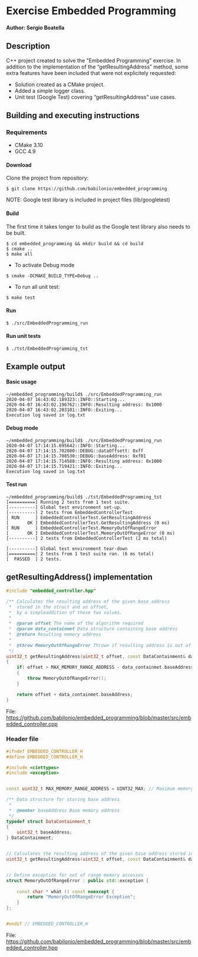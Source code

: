 
# Exercise Embedded Programming

#### Author: Sergio Boatella
## Description
C++ project  created to solve the "Embedded Programming" exercise.
In addition to the implementation of the “getResultingAddress” method, some extra features have been included that were not explicitely requested:

- Solution created as a CMake project.
- Added a simple logger class.
- Unit test (Google Test) covering “getResultingAddress” use cases.

## Building and executing instructions
### Requirements
- CMake 3.10
- GCC 4.9

#### Download
Clone the project from repository:
```console
$ git clone https://github.com/babilonio/embedded_programming
```
NOTE: Google test library is included in project files (lib/googletest)

#### Build
The first time it takes longer to build as the Google test library also needs to be built.
```console
$ cd embedded_programming && mkdir build && cd build
$ cmake ..
$ make all
```
- To activate Debug mode

```console
$ cmake -DCMAKE_BUILD_TYPE=Debug ..
```
- To run all unit test:
```console
$ make test
```
#### Run
```console
$ ./src/EmbeddedProgramming_run
```
 #### Run unit tests
```console
$ ./tst/EmbeddedProgramming_tst
```

## Example output

#### Basic usage
```console
~/embedded_programming/build$ ./src/EmbeddedProgramming_run
2020-04-07 16:43:02.189323::INFO::Starting...
2020-04-07 16:43:02.196762::INFO::Resulting address: 0x1000
2020-04-07 16:43:02.203101::INFO::Exiting...
Execution log saved in log.txt
```
#### Debug mode
```console
~/embedded_programming/build$ ./src/EmbeddedProgramming_run
2020-04-07 17:14:15.695642::INFO::Starting...
2020-04-07 17:14:15.702080::DEBUG::dataOffsett: 0xff
2020-04-07 17:14:15.708530::DEBUG::baseAddress: 0xf01
2020-04-07 17:14:15.714588::INFO::Resulting address: 0x1000
2020-04-07 17:14:15.719421::INFO::Exiting...
Execution log saved in log.txt
```
#### Test run
```console
~/embedded_programming/build$ ./tst/EmbeddedProgramming_tst
[==========] Running 2 tests from 1 test suite.
[----------] Global test environment set-up.
[----------] 2 tests from EmbeddedControllerTest
[ RUN      ] EmbeddedControllerTest.GetResultingAddress
[       OK ] EmbeddedControllerTest.GetResultingAddress (0 ms)
[ RUN      ] EmbeddedControllerTest.MemoryOutOfRangeError
[       OK ] EmbeddedControllerTest.MemoryOutOfRangeError (0 ms)
[----------] 2 tests from EmbeddedControllerTest (2 ms total)

[----------] Global test environment tear-down
[==========] 2 tests from 1 test suite ran. (6 ms total)
[  PASSED  ] 2 tests.
```

## getResultingAddress() implementation

```c++
#include "embedded_controller.hpp"

/** Calculates the resulting address of the given base address 
 *  stored in the struct and an offset,
 *  by a simpleaddition of those two values.
 * 
 *  @param offset The name of the algorithm required
 *  @param data_containmet Data structure containing base address
 *  @return Resulting memory address
 * 
 *  @throw MemoryOutOfRangeError Thrown if resulting address is out of memory range
 */
uint32_t getResultingAddress(uint32_t offset, const DataContainment& data_containmet)
{	
	if( offset > MAX_MEMORY_RANGE_ADDRESS - data_containmet.baseAddress) 
	{
		throw MemoryOutOfRangeError();
	}

	return offset + data_containmet.baseAddress;
}
```
File: https://github.com/babilonio/embedded_programming/blob/master/src/embedded_controller.cpp

### Header file
```c++
#ifndef EMBEDDED_CONTROLLER_H
#define EMBEDDED_CONTROLLER_H

#include <cinttypes>
#include <exception>


const uint32_t MAX_MEMORY_RANGE_ADDRESS = UINT32_MAX; // Maximum memory range definition

/** Data structure for storing base address
 * 
 *  @member baseAddress Base memory address
 */
typedef struct DataContainment_t
{
	uint32_t baseAddress;
} DataContainment;


// Calculates the resulting address of the given base address stored in the struct and an offset
uint32_t getResultingAddress(uint32_t offset, const DataContainment& data_containmet);


// Define exception for out of range memory accesses
struct MemoryOutOfRangeError : public std::exception {
	
    const char * what () const noexcept {
        return "MemoryOutOfRangeError Exception";
    }
};


#endif // EMBEDDED_CONTROLLER_H
```
File: https://github.com/babilonio/embedded_programming/blob/master/src/embedded_controller.hpp
